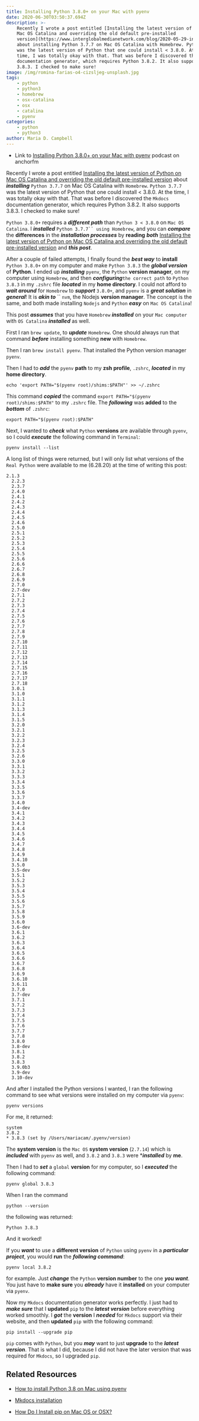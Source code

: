 ```yaml
---
title: Installing Python 3.8.0+ on your Mac with pyenv
date: 2020-06-30T03:50:37.694Z
description: >-
    Recently I wrote a post entitled [Installing the latest version of Python on
    Mac OS Catalina and overriding the old default pre-installed
    version](https://www.interglobalmedianetwork.com/blog/2020-05-29-installing-the-latest-version-of-python-on-mac-os-catalina-and-overriding-the-old-default-pre-installed-version/)
    about installing Python 3.7.7 on Mac OS Catalina with Homebrew. Python 3.7.7
    was the latest version of Python that one could install < 3.8.0. At the
    time, I was totally okay with that. That was before I discovered the Mkdocs
    documentation generator, which requires Python 3.8.2. It also supports
    3.8.3. I checked to make sure!
image: /img/romina-farias-o4-cizsljeg-unsplash.jpg
tags:
    - python
    - python3
    - homebrew
    - osx-catalina
    - osx
    - catalina
    - pyenv
categories:
    - python
    - python3
author: Maria D. Campbell
---
```


-   Link to
    [Installing Python 3.8.0+ on your Mac with pyenv](https://anchor.fm/maria-campbell/episodes/Installing-Python-3-8-0-on-your-Mac-with-pyenv-egabs5)
    podcast on anchorfm

Recently I wrote a post entitled
[Installing the latest version of Python on Mac OS Catalina and overriding the old default pre-installed version](https://www.interglobalmedianetwork.com/blog/2020-05-29-installing-the-latest-version-of-python-on-mac-os-catalina-and-overriding-the-old-default-pre-installed-version/)
about _**installing**_ `Python 3.7.7` on Mac OS Catalina with `Homebrew`.
`Python 3.7.7` was the latest version of Python that one could install < 3.8.0.
At the time, I was totally okay with that. That was before I discovered the
`Mkdocs` documentation generator, which requires Python 3.8.2. It also supports
3.8.3. I checked to make sure!

`Python 3.8.0+` requires a _**different path**_ than `Python 3 < 3.8.0` on
`Mac OS Catalina`. I _**installed**_ ` Python 3.7.7`` using Homebrew `, and you
can _**compare**_ the **differences** in the _**installation processes**_ by
**reading** _**both**_
[Installing the latest version of Python on Mac OS Catalina and overriding the old default pre-installed version](https://www.interglobalmedianetwork.com/blog/2020-05-29-installing-the-latest-version-of-python-on-mac-os-catalina-and-overriding-the-old-default-pre-installed-version/)
and _**this post**_.

After a couple of failed attempts, I finally found the _**best way**_ to
**install** `Python 3.8.0+` on my computer and make `Python 3.8.3` the _**global
version**_ of **Python**. I ended up _**installing**_ `pyenv`, the `Python`
**version manager**, on my computer using `Homebrew`, and then
_**configuring**_`the correct path` to `Python 3.8.3` in my `.zshrc` file
_**located**_ in my **home directory**. I could not afford to _**wait around**_
for `Homebrew` to _**support**_ `3.8.0+`, and `pyenv` is a **_great solution_**
in **_general_**! It is **_akin to_** `` `nvm`, the Nodejs **version manager**.
The concept is the same, and both made installing `Nodejs` and `Python`
_**easy**_ on `Mac OS Catalina`!

This post _**assumes**_ that you have `Homebrew` _**installed**_ on your
`Mac computer` with `OS Catalina` _**installed**_ as well.

First I ran `brew update`, to _**update**_ `Homebrew`. One should always run
that command _**before**_ installing something **new** with `Homebrew`.

Then I ran `brew install pyenv`. That installed the Python version manager
`pyenv`.

Then I had to _**add**_ the `pyenv` **path** to my **zsh profile**, `.zshrc`,
_**located**_ in my **home directory**.

```shell
echo 'export PATH="$(pyenv root)/shims:$PATH"' >> ~/.zshrc
```

This command _**copied**_ the command `export PATH="$(pyenv root)/shims:$PATH"`
to my `.zshrc` file. The _**following**_ was **added** to the _**bottom**_ of
`.zshrc`:

```shell
export PATH="$(pyenv root):$PATH"
```

Next, I wanted to _**check**_ what `Python` **versions** are available through
`pyenv`, so I could _**execute**_ the following command in `Terminal`:

```shell
pyenv install --list
```

A long list of things were returned, but I will only list what versions of the
`Real Python` were available to me (6.28.20) at the time of writing this post:

```shell
2.1.3
  2.2.3
  2.3.7
  2.4.0
  2.4.1
  2.4.2
  2.4.3
  2.4.4
  2.4.5
  2.4.6
  2.5.0
  2.5.1
  2.5.2
  2.5.3
  2.5.4
  2.5.5
  2.5.6
  2.6.6
  2.6.7
  2.6.8
  2.6.9
  2.7.0
  2.7-dev
  2.7.1
  2.7.2
  2.7.3
  2.7.4
  2.7.5
  2.7.6
  2.7.7
  2.7.8
  2.7.9
  2.7.10
  2.7.11
  2.7.12
  2.7.13
  2.7.14
  2.7.15
  2.7.16
  2.7.17
  2.7.18
  3.0.1
  3.1.0
  3.1.1
  3.1.2
  3.1.3
  3.1.4
  3.1.5
  3.2.0
  3.2.1
  3.2.2
  3.2.3
  3.2.4
  3.2.5
  3.2.6
  3.3.0
  3.3.1
  3.3.2
  3.3.3
  3.3.4
  3.3.5
  3.3.6
  3.3.7
  3.4.0
  3.4-dev
  3.4.1
  3.4.2
  3.4.3
  3.4.4
  3.4.5
  3.4.6
  3.4.7
  3.4.8
  3.4.9
  3.4.10
  3.5.0
  3.5-dev
  3.5.1
  3.5.2
  3.5.3
  3.5.4
  3.5.5
  3.5.6
  3.5.7
  3.5.8
  3.5.9
  3.6.0
  3.6-dev
  3.6.1
  3.6.2
  3.6.3
  3.6.4
  3.6.5
  3.6.6
  3.6.7
  3.6.8
  3.6.9
  3.6.10
  3.6.11
  3.7.0
  3.7-dev
  3.7.1
  3.7.2
  3.7.3
  3.7.4
  3.7.5
  3.7.6
  3.7.7
  3.7.8
  3.8.0
  3.8-dev
  3.8.1
  3.8.2
  3.8.3
  3.9.0b3
  3.9-dev
  3.10-dev
```

And after I installed the Python versions I wanted, I ran the following command
to see what versions were installed on my computer via `pyenv`:

```shell
pyenv versions
```

For me, it returned:

```shell
system
3.8.2
* 3.8.3 (set by /Users/mariacam/.pyenv/version)
```

The **system version** is the `Mac OS` **system version** (`2.7.14`) which is
_**included**_ with `pyenv` as well, and `3.8.2` and `3.8.3`
were \*_**installed**_ by **me**.

Then I had to _**set**_ a `global` **version** for my computer, so I
_**executed**_ the following command:

```shell
pyenv global 3.8.3
```

When I ran the command

```shell
python --version
```

the following was returned:

```shell
Python 3.8.3
```

And it worked!

If you _**want**_ to use a **different version** of `Python` using `pyenv` in a
_**particular project**_, you would **run** the _**following command**_:

```shell
pyenv local 3.8.2
```

for example. Just _**change**_ the `Python` **version number** to the one _**you
want**_. You just have to **make sure** you _**already**_ have it **installed**
on your computer via `pyenv`.

Now my `Mkdocs` documentation generator works perfectly. I just had to _**make
sure**_ that I **updated** `pip` to the _**latest version**_ before everything
worked smoothly. I _**got**_ the **version** I _**needed**_ for `Mkdocs` support
via their website, and then **updated** `pip` with the following command:

```shell
pip install --upgrade pip
```

`pip` comes with `Python`, but you _**may**_ want to just **upgrade** to the
_**latest version**_. That is what I did, because I did not have the later
version that was required for `Mkdocs`, so I upgraded `pip`.

## Related Resources

-   [How to install Python 3.8 on Mac using pyenv](https://installvirtual.com/how-to-install-python-3-8-on-mac-using-pyenv/)

-   [Mkdocs installation](https://www.mkdocs.org/#installation)
-   [How Do I Install pip on Mac OS or OSX?](https://stackoverflow.com/questions/17271319/how-do-i-install-pip-on-macos-or-os-x)
